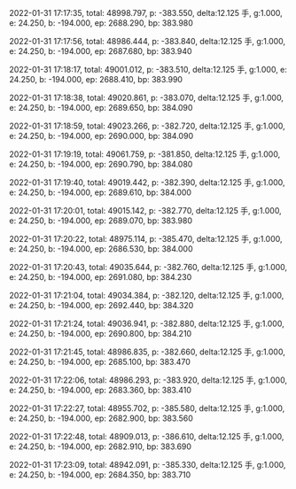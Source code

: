 2022-01-31 17:17:35, total: 48998.797, p: -383.550, delta:12.125 手, g:1.000, e: 24.250, b: -194.000, ep: 2688.290, bp: 383.980

2022-01-31 17:17:56, total: 48986.444, p: -383.840, delta:12.125 手, g:1.000, e: 24.250, b: -194.000, ep: 2687.680, bp: 383.940

2022-01-31 17:18:17, total: 49001.012, p: -383.510, delta:12.125 手, g:1.000, e: 24.250, b: -194.000, ep: 2688.410, bp: 383.990

2022-01-31 17:18:38, total: 49020.861, p: -383.070, delta:12.125 手, g:1.000, e: 24.250, b: -194.000, ep: 2689.650, bp: 384.090

2022-01-31 17:18:59, total: 49023.266, p: -382.720, delta:12.125 手, g:1.000, e: 24.250, b: -194.000, ep: 2690.000, bp: 384.090

2022-01-31 17:19:19, total: 49061.759, p: -381.850, delta:12.125 手, g:1.000, e: 24.250, b: -194.000, ep: 2690.790, bp: 384.080

2022-01-31 17:19:40, total: 49019.442, p: -382.390, delta:12.125 手, g:1.000, e: 24.250, b: -194.000, ep: 2689.610, bp: 384.000

2022-01-31 17:20:01, total: 49015.142, p: -382.770, delta:12.125 手, g:1.000, e: 24.250, b: -194.000, ep: 2689.070, bp: 383.980

2022-01-31 17:20:22, total: 48975.114, p: -385.470, delta:12.125 手, g:1.000, e: 24.250, b: -194.000, ep: 2686.530, bp: 384.000

2022-01-31 17:20:43, total: 49035.644, p: -382.760, delta:12.125 手, g:1.000, e: 24.250, b: -194.000, ep: 2691.080, bp: 384.230

2022-01-31 17:21:04, total: 49034.384, p: -382.120, delta:12.125 手, g:1.000, e: 24.250, b: -194.000, ep: 2692.440, bp: 384.320

2022-01-31 17:21:24, total: 49036.941, p: -382.880, delta:12.125 手, g:1.000, e: 24.250, b: -194.000, ep: 2690.800, bp: 384.210

2022-01-31 17:21:45, total: 48986.835, p: -382.660, delta:12.125 手, g:1.000, e: 24.250, b: -194.000, ep: 2685.100, bp: 383.470

2022-01-31 17:22:06, total: 48986.293, p: -383.920, delta:12.125 手, g:1.000, e: 24.250, b: -194.000, ep: 2683.360, bp: 383.410

2022-01-31 17:22:27, total: 48955.702, p: -385.580, delta:12.125 手, g:1.000, e: 24.250, b: -194.000, ep: 2682.900, bp: 383.560

2022-01-31 17:22:48, total: 48909.013, p: -386.610, delta:12.125 手, g:1.000, e: 24.250, b: -194.000, ep: 2682.910, bp: 383.690

2022-01-31 17:23:09, total: 48942.091, p: -385.330, delta:12.125 手, g:1.000, e: 24.250, b: -194.000, ep: 2684.350, bp: 383.710